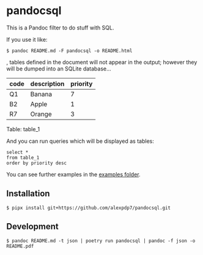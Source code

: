 # pandocsql

This is a Pandoc filter to do stuff with SQL.

If you use it like:

```
$ pandoc README.md -F pandocsql -o README.html
```

, tables defined in the document will not appear in the output; however they will be dumped into an SQLite database...

| code | description | priority |
| ---- | ----------- | -------- |
| Q1   | Banana      | 7        |
| B2   | Apple       | 1        |
| R7   | Orange      | 3        |

Table: table_1

And you can run queries which will be displayed as tables:

```pandocsql
select *
from table_1
order by priority desc
```

You can see further examples in the [examples folder](examples/).

## Installation

```
$ pipx install git+https://github.com/alexpdp7/pandocsql.git
```

## Development

```
$ pandoc README.md -t json | poetry run pandocsql | pandoc -f json -o README.pdf
```
